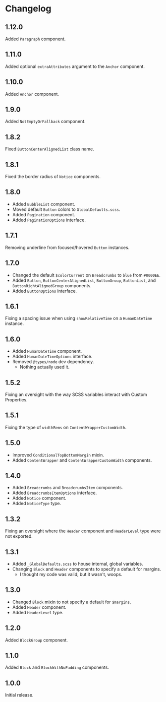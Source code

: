 # Changelog
## 1.12.0
Added `Paragraph` component.

## 1.11.0
Added optional `extraAttributes` argument to the `Anchor` component.

## 1.10.0
Added `Anchor` component.

## 1.9.0
Added `NotEmptyOrFallback` component.

## 1.8.2
Fixed `ButtonCenterAlignedList` class name.

## 1.8.1
Fixed the border radius of `Notice` components.

## 1.8.0

* Added `BubbleList` component.
* Moved default `Button` colors to `GlobalDefaults.scss`.
* Added `Pagination` component.
* Added `PaginationOptions` interface.

## 1.7.1
Removing underline from focused/hovered `Button` instances.

## 1.7.0

* Changed the default `$colorCurrent` on `Breadcrumbs` to `blue` from `#0000EE`.
* Added `Button`, `ButtonCenterAlignedList`, `ButtonGroup`, `ButtonList`, and `ButtonRightAlignedGroup` components.
* Added `ButtonOptions` interface.

## 1.6.1
Fixing a spacing issue when using `showRelativeTime` on a `HumanDateTime` instance.

## 1.6.0

* Added `HumanDateTime` component.
* Added `HumanDateTimeOptions` interface.
* Removed `@types/node` dev dependency.
	* Nothing actually used it.

## 1.5.2
Fixing an oversight with the way SCSS variables interact with Custom Properties.

## 1.5.1
Fixing the type of `widthRems` on `ContentWrapperCustomWidth`.

## 1.5.0

* Improved `ConditionalTopBottomMargin` mixin.
* Added `ContentWrapper` and `ContentWrapperCustomWidth` components.

## 1.4.0

* Added `Breadcrumbs` and `BreadcrumbsItem` components.
* Added `BreadcrumbsItemOptions` interface.
* Added `Notice` component.
* Added `NoticeType` type.

## 1.3.2
Fixing an oversight where the `Header` component and `HeaderLevel` type were not exported.

## 1.3.1

* Added `_GlobalDefaults.scss` to house internal, global variables.
* Changing `Block` and `Header` components to specify a default for margins.
	* I thought my code was valid, but it wasn't, woops.

## 1.3.0

* Changed `Block` mixin to not specify a default for `$margins`.
* Added `Header` component.
* Added `HeaderLevel` type.

## 1.2.0
Added `BlockGroup` component.

## 1.1.0
Added `Block` and `BlockWithNoPadding` components.

## 1.0.0
Initial release.